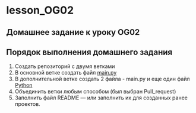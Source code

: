 # lesson_OG02
## Домашнее задание к уроку OG02

## Порядок выполнения домашнего задания 
1. Создать репозиторий с двумя ветками
2. В основной ветке создать файл [main.py](main.py)
3. В дополнительной ветке создать 2 файла - main.py и еще один файл [Python](additional_file_py)
4. Объединить ветки любым способом (был выбран Pull_request)
5. Заполнить файл README — или заполнить их для созданных ранее проектов.
